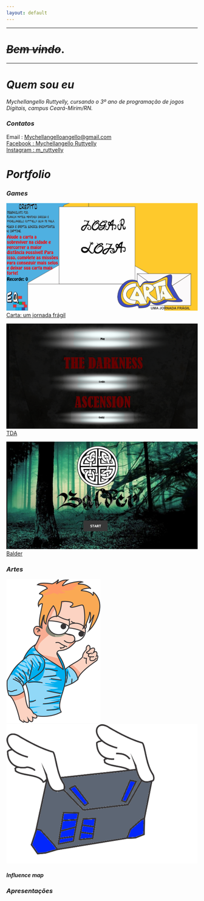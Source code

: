 ```yaml
---
layout: default
---
```

* * *
# _~~Bem vindo~~_.
* * *
# _Quem sou eu_

_Mychellangello Ruttyelly, cursando o 3º ano de programação de jogos Digitais, campus Ceará-Mirim/RN._  

### _Contatos_

Email : Mychellangelloangello@gmail.com   
[Facebook : Mychellangello Ruttyelly](https://www.facebook.com/mychellangello.ruttyelly/)  
[Instagram : m_ruttyelly](https://www.instagram.com/m_ruttyelly/)  


# _Portfolio_

### _Games_

[![](CartaumaJornada.png)Carta: um jornada frágil](https://mychellangello.github.io/Carta%20uma%20jornada%20fr%C3%A1gil/)

[![](TDA.png) TDA](https://mychellangello.github.io/tdaf/)

[![](Balder.png) Balder](https://mychellangello.github.io/Balder/)

### _Artes_

![](persona.png)![](Carta-Eletronica.gif)
#### _Influence map_
  
### _Apresentações_


